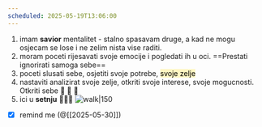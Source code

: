 ```yaml
---
scheduled: 2025-05-19T13:06:00
---
```


1. imam **savior** mentalitet - stalno spasavam druge, a kad ne mogu osjecam se lose i ne zelim nista vise raditi.
2. moram poceti rijesavati svoje emocije i pogledati ih u oci. ==Prestati ignorirati samoga sebe==
3. poceti slusati sebe, osjetiti svoje potrebe, <mark style="background: #FFF3A3A6;">svoje zelje</mark>
4. nastaviti analizirat svoje zelje, otkriti svoje interese, svoje mogucnosti. Otkriti sebe  💽 💭  🔭
5. ici u **setnju** 🚶🧑‍🚀
![walk|150](https://chatgpt.com/backend-api/public_content/enc/eyJpZCI6Im1fNjgyYjNhMTgyODRjODE5MWFjOGVjNmU1YjYzNDkyOTA6ZmlsZV8wMDAwMDAwMGI0MWM2MWY5YWUyNTcxM2U3MDNhMjU5OCIsInRzIjoiNDg1NDYyIiwicCI6InB5aSIsInNpZyI6IjlkODA4MTI3NWIxMGQ2OGMxN2YzZmEyNjkxZDQ5OTQxZTFmYTA2NTdlMGNmYThhODc2NWE3ODk4MDJmYjhmMWMiLCJ2IjoiMCIsImdpem1vX2lkIjpudWxsfQ==)

- [x] remind me (@[[2025-05-30]])